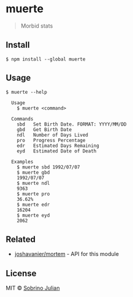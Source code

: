 # muerte

> Morbid stats


## Install

```
$ npm install --global muerte
```


## Usage

```
$ muerte --help

  Usage
    $ muerte <command>

  Commands
    sbd   Set Birth Date. FORMAT: YYYY/MM/DD
    gbd   Get Birth Date
    ndl   Number of Days Lived
    pro   Progress Percentage
    edr   Estimated Days Remaining
    eyd   Estimated Date of Death

  Examples
    $ muerte sbd 1992/07/07
    $ muerte gbd
    1992/07/07
    $ muerte ndl
    9363
    $ muerte pro
    36.62%
    $ muerte edr
    16204
    $ muerte eyd
    2062
```


## Related

- [joshavanier/mortem](https://gitlab.com/joshavanier/mortem) - API for this module


## License

MIT © [Sobrino Julian](sobrinojulian.github.io)
